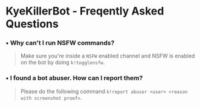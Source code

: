 # KyeKillerBot - Freqently Asked Questions

### • Why can't I run NSFW commands?
> Make sure you're inside a `NSFW` enabled channel and NSFW is enabled on the bot by doing `k!togglensfw`.

### • I found a bot abuser. How can I report them?
> Please do the following command `k!report abuser <user> <reason with screenshot proof>`.
